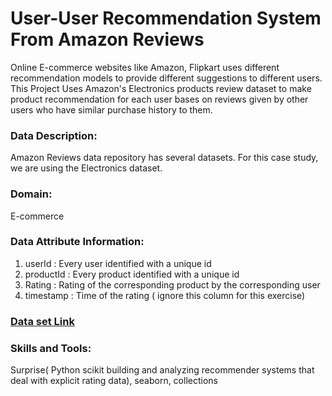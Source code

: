 # User-User Recommendation System From Amazon Reviews

Online E-commerce websites like Amazon, Flipkart uses different recommendation models to provide different suggestions to different users.
This Project Uses Amazon's Electronics products review dataset to make product recommendation for each user bases on reviews given by other
users who have similar purchase history to them.

### Data Description:
Amazon Reviews data repository has several datasets. For this case study, we are using the Electronics dataset.

### Domain:
E-commerce

### Data Attribute Information:
1. userId : Every user identified with a unique id
2. productId : Every product identified with a unique id
3. Rating : Rating of the corresponding product by the corresponding user
4. timestamp : Time of the rating ( ignore this column for this exercise)


### <a href="https://drive.google.com/file/d/1ClBptsK3V5KgKXtK2GSRzFNAW7GnTPDW/view">Data set Link</a>


### Skills and Tools:

Surprise( Python scikit building and analyzing recommender systems that deal with explicit rating data), seaborn, collections 
